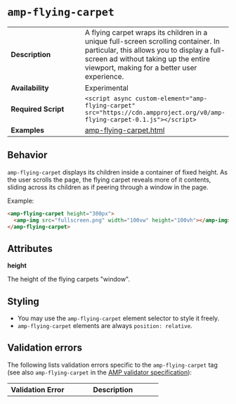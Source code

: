 <!---
Copyright 2016 The AMP HTML Authors. All Rights Reserved.

Licensed under the Apache License, Version 2.0 (the "License");
you may not use this file except in compliance with the License.
You may obtain a copy of the License at

      http://www.apache.org/licenses/LICENSE-2.0

Unless required by applicable law or agreed to in writing, software
distributed under the License is distributed on an "AS-IS" BASIS,
WITHOUT WARRANTIES OR CONDITIONS OF ANY KIND, either express or implied.
See the License for the specific language governing permissions and
limitations under the License.
-->

# <a name="amp-flying-carpet"></a> `amp-flying-carpet`

<table>
  <tr>
    <td class="col-fourty"><strong>Description</strong></td>
    <td>A flying carpet wraps its children in a unique full-screen scrolling container. In particular, this allows you to display a full-screen ad without taking up the entire viewport, making for a better user experience.</td>
  </tr>
  <tr>
    <td class="col-fourty" width="40%"><strong>Availability</strong></td>
    <td>Experimental</td>
  </tr>
  <tr>
    <td class="col-fourty"><strong>Required Script</strong></td>
    <td><code>&lt;script async custom-element="amp-flying-carpet" src="https://cdn.ampproject.org/v0/amp-flying-carpet-0.1.js">&lt;/script></code></td>
  </tr>
  <tr>
    <td class="col-fourty"><strong>Examples</strong></td>
    <td><a href="https://ampbyexample.com/components/amp-flying-carpet">amp-flying-carpet.html</a></td>
  </tr>
</table>

## Behavior

`amp-flying-carpet` displays its children inside a container of fixed height. As the user scrolls the page, the flying carpet reveals more of it contents, sliding across its children as if peering through a window in the page.

Example:

```html
<amp-flying-carpet height="300px">
  <amp-img src="fullscreen.png" width="100vw" height="100vh"></amp-img>
</amp-flying-carpet>
```

## Attributes

**height**

The height of the flying carpets "window".

## Styling

- You may use the `amp-flying-carpet` element selector to style it freely.
- `amp-flying-carpet` elements are always `position: relative`.

## Validation errors

The following lists validation errors specific to the `amp-flying-carpet` tag
(see also `amp-flying-carpet` in the [AMP validator specification](https://github.com/ampproject/amphtml/blob/master/extensions/amp-flying-carpet/0.1/validator-amp-flying-carpet.protoascii)):

<table>
  <tr>
    <th width="40%"><strong>Validation Error</strong></th>
    <th>Description</th>
  </tr>
</table>
